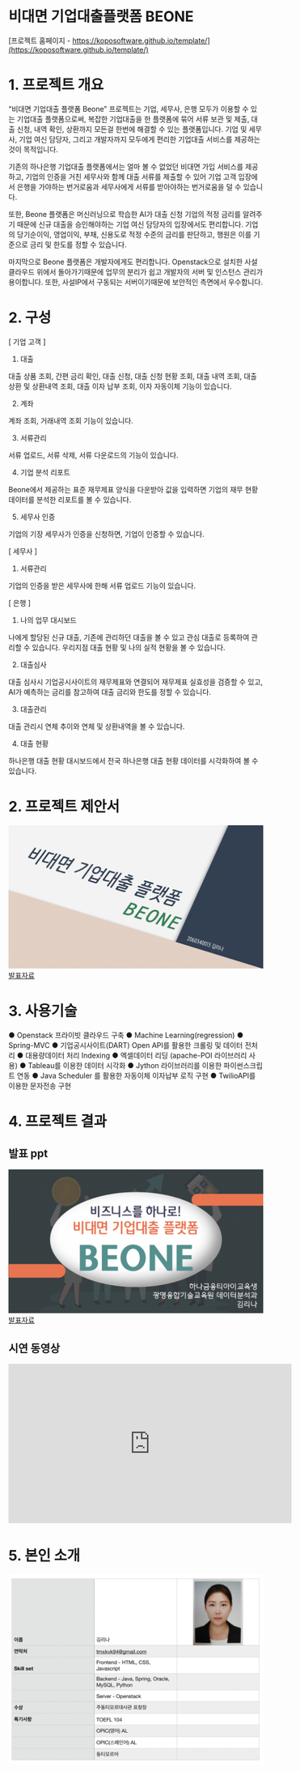 # 비대면 기업대출플랫폼 BEONE

[프로젝트 홈페이지 - https://koposoftware.github.io/template/](https://koposoftware.github.io/template/)

# 1. 프로젝트 개요

<p>“비대면 기업대출 플랫폼 Beone” 프로젝트는 기업, 세무사, 은행 모두가 이용할 수 있는 기업대출 플랫폼으로써, 복잡한 기업대출을 한 플랫폼에 묶어 서류 보관 및 제출, 대출 신청, 내역 확인, 상환까지 모든걸 한번에 해결할 수 있는 플랫폼입니다. 기업 및 세무사, 기업 여신 담당자, 그리고 개발자까지 모두에게 편리한 기업대출 서비스를 제공하는것이 목적입니다.</p>

<p>기존의 하나은행 기업대출 플랫폼에서는 얼마 볼 수 없었던 비대면 가입 서비스를 제공하고, 기업의 인증을 거친 세무사와 함께 대출 서류를 제출할 수 있어 기업 고객 입장에서 은행을 가야하는 번거로움과 세무사에게 서류를 받아야하는 번거로움을 덜 수 있습니다.</p>  

<p>또한, Beone 플랫폼은 머신러닝으로 학습한 AI가 대출 신청 기업의 적정 금리를 알려주기 때문에 신규 대출을 승인해야하는 기업 여신 담당자의 입장에서도 편리합니다. 기업의 당기순이익, 영업이익, 부채, 신용도로 적정 수준의 금리를 판단하고, 행원은 이를 기준으로 금리 및 한도를 정할 수 있습니다.</p>

<p>마지막으로 Beone 플랫폼은 개발자에게도 편리합니다. Openstack으로 설치한 사설클라우드 위에서 돌아가기때문에 업무의 분리가 쉽고 개발자의 서버 및 인스턴스 관리가 용이합니다. 또한, 사설IP에서 구동되는 서버이기때문에 보안적인 측면에서 우수합니다.</p>


# 2. 구성
[ 기업 고객 ]
1. 대출
<p>대출 상품 조회, 간편 금리 확인, 대출 신청, 대출 신청 현황 조회, 대출 내역 조회, 대출 상환 및 상환내역 조회, 대출 이자 납부 조회, 이자 자동이체 기능이 있습니다.</p>

2. 계좌
<p>계좌 조회, 거래내역 조회 기능이 있습니다.</p>

3. 서류관리
<p>서류 업로드, 서류 삭제, 서류 다운로드의 기능이 있습니다.</p>

4. 기업 분석 리포트
<p>Beone에서 제공하는 표준 재무제표 양식을 다운받아 값을 입력하면 기업의 재무 현황 데이터를 분석한 리포트를 볼 수 있습니다.</p>
 
5. 세무사 인증
<p>기업의 기장 세무사가 인증을 신청하면, 기업이 인증할 수 있습니다.</p>

[ 세무사 ]
1. 서류관리
<p>기업의 인증을 받은 세무사에 한해 서류 업로드 기능이 있습니다.</p>

[ 은행 ]
1. 나의 업무 대시보드
<p>나에게 할당된 신규 대출, 기존에 관리하던 대출을 볼 수 있고 관심 대출로 등록하여 관리할 수 있습니다. 우리지점 대출 현황 및 나의 실적 현황을 볼 수 있습니다.</p>

2. 대출심사
<p>대출 심사시 기업공시사이트의 재무제표와 연결되어 재무제표 실효성을 검증할 수 있고, AI가 예측하는 금리를 참고하여 대출 금리와 한도를 정할 수 있습니다. </p>

3. 대출관리
<p>대출 관리시 연체 추이와 연체 및 상환내역을 볼 수 있습니다.</p>

4. 대출 현황
<p>하나은행 대출 현황 대시보드에서 전국 하나은행 대출 현황 데이터를 시각화하여 볼 수 있습니다.</p>

# 2. 프로젝트 제안서

<img src="제안서title.png"/>[발표자료](/제안서_발표.pdf)


# 3. 사용기술
● Openstack 프라이빗 클라우드 구축
● Machine Learning(regression)
● Spring-MVC
● 기업공시사이트(DART) Open API를 활용한 크롤링 및 데이터 전처리
● 대용량데이터 처리 Indexing 
● 엑셀데이터 리딩 (apache-POI 라이브러리 사용)
● Tableau를 이용한 데이터 시각화
● Jython 라이브러리를 이용한 파이썬스크립트 연동
● Java Scheduler 를 활용한 자동이체 이자납부 로직 구현
● TwilioAPI를 이용한 문자전송 구현 

# 4. 프로젝트 결과

## 발표 ppt 
   <img src="발표자료title.png"/>[발표자료](/BEONE_git.pdf)

## 시연 동영상 
<iframe width="560" height="315" src="https://www.youtube.com/embed/MRmPn7pdGP8" frameborder="0" allow="accelerometer; autoplay; clipboard-write; encrypted-media; gyroscope; picture-in-picture" allowfullscreen></iframe>

# 5. 본인 소개

<img src="table.png"/>

 
